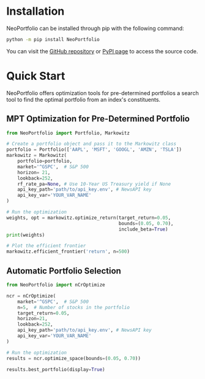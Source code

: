 # Installation
NeoPortfolio can be installed through pip with the following command:
```bash
python -m pip install NeoPortfolio
```
You can visit the [GitHub repository](https://github.com/GongJr0/NeoPortfolio) or 
[PyPI page](https://pypi.org/project/NeoPortfolio/#files) to access the source code.


# Quick Start
NeoPortfolio offers optimization tools for pre-determined portfolios a search tool to find the
optimal portfolio from an index's constituents.
## MPT Optimization for Pre-Determined Portfolio
```python
from NeoPortfolio import Portfolio, Markowitz

# Create a portfolio object and pass it to the Markowitz class
portfolio = Portfolio(['AAPL', 'MSFT', 'GOOGL', 'AMZN', 'TSLA'])
markowitz = Markowitz(
    portfolio=portfolio,
    market='^GSPC',  # S&P 500
    horizon= 21,
    lookback=252,
    rf_rate_pa=None, # Use 10-Year US Treasury yield if None
    api_key_path='path/to/api_key.env', # NewsAPI key
    api_key_var='YOUR_VAR_NAME'
)

# Run the optimization
weights, opt = markowitz.optimize_return(target_return=0.05,
                                         bounds=(0.05, 0.70),
                                         include_beta=True)
print(weights)

# Plot the efficient frontier
markowitz.efficient_frontier('return', n=500)
```

## Automatic Portfolio Selection
```python
from NeoPortfolio import nCrOptimize

ncr = nCrOptimize(
    market='^GSPC',  # S&P 500
    n=5,  # Number of stocks in the portfolio
    target_return=0.05,
    horizon=21,
    lookback=252,
    api_key_path='path/to/api_key.env', # NewsAPI key
    api_key_var='YOUR_VAR_NAME'
)

# Run the optimization
results = ncr.optimize_space(bounds=(0.05, 0.70))

results.best_portfolio(display=True)
```
